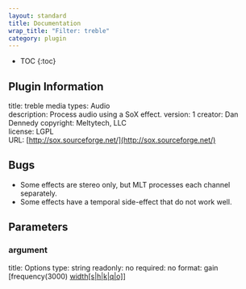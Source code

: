 ```yaml
---
layout: standard
title: Documentation
wrap_title: "Filter: treble"
category: plugin
---
```

* TOC
{:toc}

## Plugin Information

title: treble
media types:
Audio  
description: Process audio using a SoX effect.
version: 1
creator: Dan Dennedy
copyright: Meltytech, LLC  
license: LGPL  
URL: [http://sox.sourceforge.net/](http://sox.sourceforge.net/)  

## Bugs

* Some effects are stereo only, but MLT processes each channel separately.
* Some effects have a temporal side-effect that do not work well.


## Parameters

### argument

title: Options  type: string
readonly: no
required: no
format: gain [frequency(3000) [width[s|h|k|q|o]](0.5s)]  

